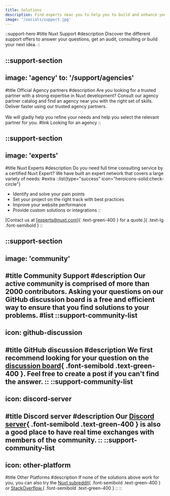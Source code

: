 ```yaml
---
title: Solutions
description: Find experts near you to help you to build and enhance your project.
image: '/socials/support.jpg'
---
```


::support-hero
#title
Nuxt Support
#description
Discover the different support offers to answer your questions, get an audit, consulting or build your next idea.
::

::support-section
---
image: 'agency'
to: '/support/agencies'
---
#title
Official Agency partners
#description
Are you looking for a trusted partner with a strong expertise in Nuxt development?
Consult our agency partner catalog and find an agency near you with the right set of skills. Deliver faster using our trusted agency partners.
<br /><br />
We will gladly help you refine your needs and help you select the relevant partner for you.
#link
Looking for an agency
::

::support-section
---
image: 'experts'
---
#title
Nuxt Experts
#description
Do you need full time consulting service by a certified Nuxt Expert?
We have built an expert network that covers a large variety of needs:
#extra
::list{type="success" icon="heroicons-solid:check-circle"}
- Identify and solve your pain points
- Set your project on the right track with best practices
- Improve your website performance
- Provide custom solutions or integrations
::

[Contact us at [experts@nuxt.com]{ .text-green-400 } for a quote.]{ .text-lg .font-semibold }
::

::support-section
---
image: 'community'
---
#title
Community Support
#description
Our active community is comprised of more than 2000 contributors. Asking your questions on our GitHub discussion board is a free and efficient way to ensure that you find solutions to your problems.
#list
::support-community-list
---
icon: github-discussion
---
#title
GitHub discussion
#description
We first recommend looking for your question on the [discussion board](https://github.com/nuxt/framework/discussions){ .font-semibold .text-green-400 }. Feel free to create a post if you can't find the answer.
::
::support-community-list
---
icon: discord-server
---
#title
Discord server
#description
Our [Discord server](https://discord.com/invite/nuxt-473401852243869706){ .font-semibold .text-green-400 } is also a good place to have real time exchanges with members of the community.
::
::support-community-list
---
icon: other-platform
---
#title
Other Platforms
#description
If none of the solutions above work for you, you can also try the [Nuxt subreddit](https://www.reddit.com/r/Nuxt/){ .font-semibold .text-green-400 } or [StackOverflow.](https://stackoverflow.com/questions/tagged/nuxt.js?tab=Newest){ .font-semibold .text-green-400 }
::
::
